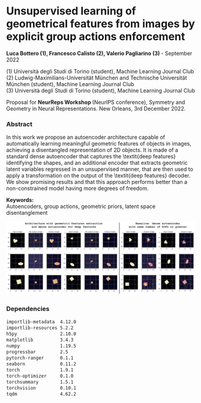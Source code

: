 # Unsupervised learning of geometrical features from images by explicit group actions enforcement

<b> Luca Bottero (1), Francesco Calisto (2), Valerio Pagliarino (3) </b> - September 2022 <p>

(1) Università degli Studi di Torino (student), Machine Learning Journal Club <br>
(2) Ludwig-Maximilians-Universität München and Technische Universität München (student), Machine Learning Journal Club <br>
(3) Università degli Studi di Torino (student), Machine Learning Journal Club <br>
    
<p>
Proposal for <b> NeurReps Workshop </b> (NeurIPS conference), Symmetry and Geometry in Neural Representations. New Orleans, 3rd December 2022.
<p>

### Abstract
    
    
In this work we propose an autoencoder architecture capable of automatically learning meaningful geometric features of objects in images, achieving a disentangled representation of 2D objects. It is made of a standard dense autoencoder that captures the \textit{deep features} identifying the shapes, and an additional encoder that extracts geometric latent variables regressed in an unsupervised manner, that are then used to apply a transformation on the output of the \textit{deep features} decoder. We show promising results and that this approach performs better than a non-constrained model having more degrees of freedom.

<p>
    
<b> Keywords: </b> <br>
Autoencoders, group actions, geometric priors, latent space disentanglement
<p>
    
<p align="left" width="700">
  <img src="./Results/Full-architecture-final-results/composition.png" width="700">
    
    
### Dependencies
    
```
importlib-metadata  4.12.0
importlib-resources 5.2.2
h5py                2.10.0
matplotlib          3.4.3
numpy               1.19.5
progressbar         2.5
pytorch-ranger      0.1.1
seaborn             0.11.2
torch               1.9.1
torch-optimizer     0.1.0
torchsummary        1.5.1
torchvision         0.10.1
tqdm                4.62.2
```



